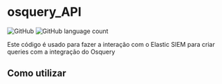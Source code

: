 # osquery_API

![GitHub](https://img.shields.io/github/license/kaykRodr1gu3s/osquery_API)
![GitHub language count](https://img.shields.io/github/languages/count/kaykRodr1gu3s/osquery_API)

Este código é usado para fazer a interação com o Elastic SIEM para criar queries com a integração do Osquery 


## Como utilizar 

